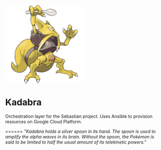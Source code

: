 ![Kadabra](https://github.com/calpeyser/Kadabra/blob/master/mascot.png) 

Kadabra
==========
Orchestration layer for the Sebastian project.  Uses Ansible to provision resources on Google Cloud Platform.

======
_"Kadabra holds a silver spoon in its hand. The spoon is used to amplify the alpha waves in its brain. Without the spoon, the Pokémon is said to be limited to half the usual amount of its telekinetic powers."_
